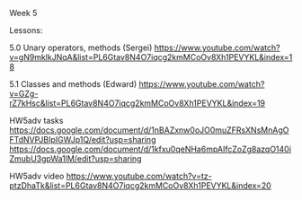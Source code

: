 Week 5

Lessons:

5.0 Unary operators, methods (Sergei)
https://www.youtube.com/watch?v=gN9mklkJNqA&list=PL6Gtav8N4O7iqcg2kmMCoOv8Xh1PEVYKL&index=18

5.1 Classes and methods (Edward)
https://www.youtube.com/watch?v=GZg-rZ7kHsc&list=PL6Gtav8N4O7iqcg2kmMCoOv8Xh1PEVYKL&index=19

HW5adv tasks
https://docs.google.com/document/d/1nBAZxnw0oJO0muZFRsXNsMnAgOFTdNVPJBIpIGWJp1Q/edit?usp=sharing
https://docs.google.com/document/d/1kfxu0qeNHa6mpAIfcZoZg8azqO140iZmubU3gpWa1lM/edit?usp=sharing

HW5adv video
https://www.youtube.com/watch?v=tz-ptzDhaTk&list=PL6Gtav8N4O7iqcg2kmMCoOv8Xh1PEVYKL&index=20

